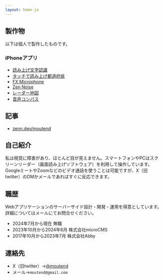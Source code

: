 ```yaml
---
layout: home-ja
---
```

## 製作物

以下は個人で製作したものです。

### iPhoneアプリ

- [読み上げ文字認識](https://moutend.github.io/products/AccessibleTextRecognizer/ja/)
- [タッチで読み上げ都道府県](https://moutend.github.io/products/TouchSpeechPrefecture/ja/)
- [FX Microphone](https://moutend.github.io/products/FXMicrophone/ja/)
- [Zen Noise](https://moutend.github.io/products/ZenNoise/ja/)
- [レーダー地図](https://moutend.github.io/products/RadarMap/ja/)
- [音声コンパス](https://moutend.github.io/products/TalkCompass/ja/)

## 記事

- [zenn.dev/moutend](https://zenn.dev/moutend)

## 自己紹介

私は視覚に障害があり、ほとんど目が見えません。スマートフォンやPCはスクリーンリーダー（画面読み上げソフトウェア）を利用して操作しています。GoogleミートやZoomなどのビデオ通話を使うことは可能ですが、X（旧twitter）のDMかメールであればすぐに反応できます。

## 職歴

Webアプリケーションのサーバーサイド設計・開発・運用を得意としています。詳細についてはメールにてお問合せください。

- 2024年7月から現在 無職
- 2023年10月から2024年6月 株式会社microCMS
- 2017年10月から2023年7月 株式会社Abby

## 連絡先

- X（旧twitter）→[@moutend](https://twitter.com/moutend)
- メール→`moutend@gmail.com`
